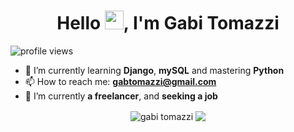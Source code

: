 <h1 align="center">Hello <img src="https://raw.githubusercontent.com/kaueMarques/kaueMarques/master/hi.gif" width="30px">, I'm Gabi Tomazzi</h1>
<p align="left"> <img src="https://komarev.com/ghpvc/?username=gabriela-tomazzi" alt="profile views" /> </p>

- 🌱 I’m currently learning **Django**, **mySQL** and mastering **Python**
- 📫 How to reach me: **gabtomazzi@gmail.com**
- 🔭 I’m currently **a freelancer**, and **seeking a job**

<p align="center">
  <img align="center" src="https://github-readme-stats.vercel.app/api?username=gabriela-tomazzi&show_icons=true&count_private=true&theme=dracula&include_all_commits=true" alt="gabi tomazzi"/> 
  <img align="center" src="https://github-readme-stats.vercel.app/api/top-langs/?username=gabriela-tomazzi&layout=compact&langs_count=8&theme=dracula">
</p>
